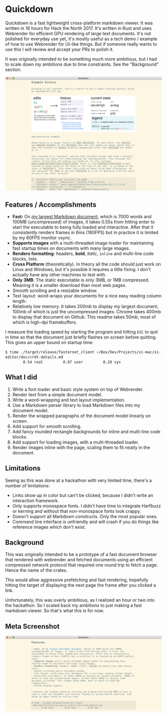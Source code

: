# Quickdown

Quickdown is a fast lightweight cross-platform markdown viewer. It was written in 16 hours for Hack the North 2017. It's written in Rust and uses Webrender for efficient GPU rendering of large text documents. It's not polished for everyday use yet, it's mostly useful as a tech demo / example of how to use Webrender for UI-like things. But if someone really wants to use this I will review and accept your PRs to polish it.

It was originally intended to be something much more ambitious, but I had to scale down my ambitions due to time constraints. See the "Background" section.

![Screenshot](doc/screenshot.png)

## Features / Accomplishments

- **Fast:** On [my largest Markdown document](https://github.com/google/xi-editor/blob/master/doc/crdt-details.md), which is 7000 words and 100MB (uncompressed) of images, it takes 0.55s from hitting enter to start the executable to being fully loaded and interactive. After that it consistently renders frames in 6ms (160FPS) but in practice it is limited by my 60FPS monitor vsync.
- **Supports images** with a multi-threaded image loader for maintaining fast startup times on documents with many large images.
- **Renders formatting**: headers, **bold**, *italic*, `inline` and multi-line code blocks, lists.
- **Cross Platform** (theoretically). In theory all the code should just work on Linux and Windows, but it's possible it requires a little fixing. I don't actually have any other machines to test with.
- **Only 3MB**: The static executable is only 3MB, or 1MB compressed. Meaning it is a smaller download than most web pages.
- Smooth scrolling and a resizable window.
- Text layout: word-wraps your documents for a nice easy reading column length.
- Relatively low memory. It takes 200mb to display my largest document, 100mb of which is just the uncompressed images. Chrome takes 400mb to display that document on Github. This readme takes 50mb, most of which is high-dpi framebuffers.

I measure the loading speed by starting the program and hitting `ESC` to quit in time so that the document just briefly flashes on screen before quitting. This gives an upper bound on startup time:

```
$ time ./target/release/fasternet_client ~/Box/Dev/Projects/xi-mac/xi-editor/doc/crdt-details.md
        0.54 real         0.87 user         0.28 sys
```

## What I did

1. Write a font loader and basic style system on top of Webrender.
1. Render text from a simple document model.
1. Write a word-wrapping and text layout implementation.
1. Use a Markdown parser library to load Markdown files into my document model.
1. Render the wrapped paragraphs of the document model linearly on screen.
1. Add support for smooth scrolling.
1. Add fancy rounded rectangle backgrounds for inline and multi-line code blocks.
1. Add support for loading images, with a multi-threaded loader.
1. Render images inline with the page, scaling them to fit neatly in the document.

## Limitations

Seeing as this was done at a hackathon with very limited time, there's a number of limitations:

- Links show up in color but can't be clicked, because I didn't write an interaction framework.
- Only supports monospace fonts. I didn't have time to integrate Harfbuzz or kerning and without that non-monospace fonts look crappy.
- Doesn't support all Markdown constructs. Only the most popular ones.
- Command line interface is unfriendly and will crash if you do things like reference images which don't exist.

## Background

This was originally intended to be a prototype of a fast document browser
that rendered with webrender and fetched documents using an efficient compressed
network protocol that required one round trip to fetch a page. Hence the name of the crates.

This would allow aggressive prefetching and fast rendering, hopefully hitting
the target of displaying the next page the frame after you clicked a link.

Unfortunately, this was overly ambitious, as I realized an hour or two into
the hackathon. So I scaled back my ambitions to just making a fast markdown viewer.
So that's what this is for now.

## Meta Screenshot

![Meta](doc/meta.png)

